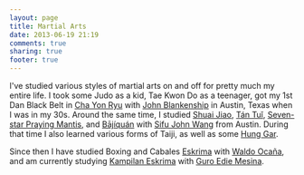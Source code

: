 ```yaml
---
layout: page
title: Martial Arts
date: 2013-06-19 21:19
comments: true
sharing: true
footer: true
---
```

I've studied various styles of martial arts on and off for pretty much my entire life. I took some Judo as a kid, Tae Kwon Do as a teenager, got my 1st Dan Black Belt in [Cha Yon Ryu](http://www.kimsookarate.com/intro/what-is-cyr.html) with [John Blankenship](http://www.blankenshipmartialarts.com/home.asp) in Austin, Texas when I was in my 30s. Around the same time, I studied [Shuai Jiao](/about/shuai-jiao.html), [Tán Tuǐ](http://en.wikipedia.org/wiki/T%C3%A1n_Tu%C7%90), [Seven-star Praying Mantis](http://www.sevenstarmantis.com/kung-fu.php), and [Bājíquán](/about/bajiquan.html) with [Sifu John Wang](http://www.johnswang.com/) from Austin. During that time I also learned various forms of Taiji, as well as some [Hung Gar](http://en.wikipedia.org/wiki/Hung_Ga).

Since then I have studied Boxing and Cabales [Eskrima](http://en.wikipedia.org/wiki/Eskrima) with [Waldo Ocaña](http://www.anabasisarts.com/), and am currently studying [Kampilan Eskrima](https://www.facebook.com/pages/Kampilan-Eskrima/129295910435367) with [Guro Edie Mesina](http://www.lionsmartialarts.com/instructors/guro-edie-mesina.html).